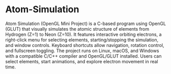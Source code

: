 # Atom-Simulation

Atom Simulation (OpenGL Mini Project) is a C-based program using OpenGL (GLUT) that visually simulates the atomic structure of elements from Hydrogen (Z=1) to Neon (Z=10). 
It features interactive orbiting electrons, a right-click menu for selecting elements, starting/stopping the simulation, and window controls. Keyboard shortcuts allow navigation,
rotation control, and fullscreen toggling. The project runs on Linux, macOS, and Windows with a compatible C/C++ compiler and OpenGL/GLUT installed. Users can select elements,
start animations, and explore electron movement in real time.


